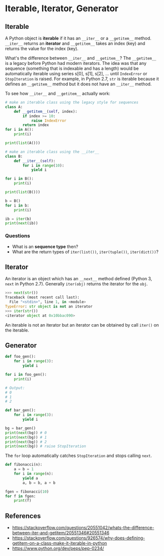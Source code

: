 # Iterable, Iterator, Generator

## Iterable

A Python object is **iterable** if it has an `__iter__` or a `__getitem__`
method. `__iter__` returns an **iterator** and `__getitem__` takes an index
(key) and returns the value for the index (key).

What's the difference between `__iter__` and `__getitem__`? The `__getitem__`
is a legacy before Python had modern iterators. The idea was that any
sequence (something that is indexable and has a length) would be automatically
iterable using series s[0], s[1], s[2], ... until `IndexError` or
`StopIteration` is raised. For example, in Python 2.7, `str` is iterable
because it defines an `__getitem__` method but it does not have an `__iter__`
method.

To see how `__iter__` and `__getitem__` actually work:

```Python
# make an iterable class using the legacy style for sequences
class A:
    def __getitem__(self, index):
        if index >= 10:
            raise IndexError
        return index
for i in A():
    print(i)

print(list(A()))

# make an iterable class using the __iter__
class B:
    def __iter__(self):
        for i in range(10):
            yield i

for i in B():
    print(i)

print(list(B()))

b = B()
for i in b:
    print(i)

ib = iter(b)
print(next(ib))
```

### Questions

- What is an **sequence type** then?
- What are the return types of `iter(list())`, `iter(tuple())`, `iter(dict())`?

## Iterator

An iterator is an object which has an `__next__` method defined (Python 3,
`next` in Python 2.7). Generally `iter(obj)` returns the iterator for the `obj`.

```Python
>>> next(str())
Traceback (most recent call last):
  File "<stdin>", line 1, in <module>
TypeError: str object is not an iterator
>>> iter(str())
<iterator object at 0x10bbac090>
```

An iterable is not an iterator but an iterator can be obtained by call `iter()`
on the iterable.

## Generator

```Python
def foo_gen():
    for i in range(3):
        yield i

for i in foo_gen():
    print(i)

# Output:
# 0
# 1
# 2

def bar_gen():
    for i in range(3):
        yield i

bg = bar_gen()
print(next(bg)) # 0
print(next(bg)) # 1
print(next(bg)) # 2
print(next(bg)) # raise StopIteration
```

The `for` loop automatically catches `StopIteration` and stops calling `next`.

```Python
def fibonacci(n):
    a = b = 1
    for i in range(n):
        yield a
        a, b = b, a + b

fgen = fibonacci(10)
for f in fgen:
    print(f)
```

## References

- <https://stackoverflow.com/questions/20551042/whats-the-difference-between-iter-and-getitem/20551346#20551346>
- <https://stackoverflow.com/questions/926574/why-does-defining-getitem-on-a-class-make-it-iterable-in-python>
- <https://www.python.org/dev/peps/pep-0234/>
